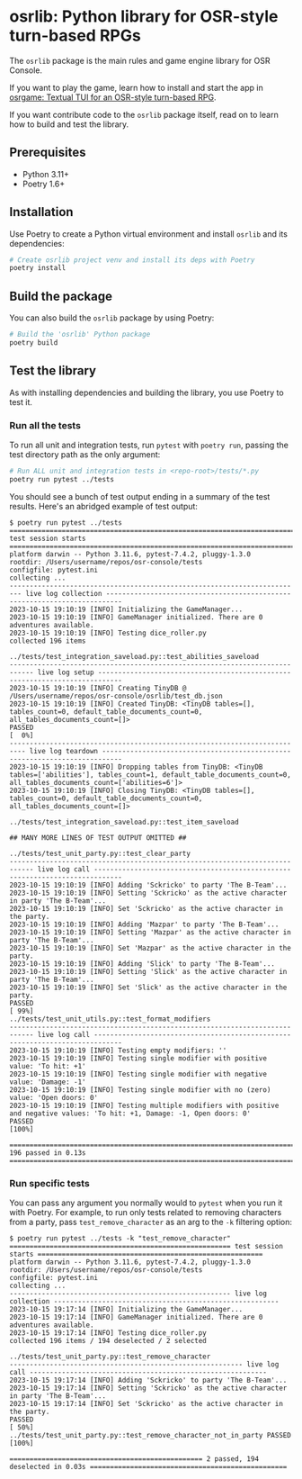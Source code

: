 # osrlib: Python library for OSR-style turn-based RPGs

The `osrlib` package is the main rules and game engine library for OSR Console.

If you want to play the game, learn how to install and start the app in [osrgame: Textual TUI for an OSR-style turn-based RPG](../osrgame/README.md).

If you want contribute code to the `osrlib` package itself, read on to learn how to build and test the library.

## Prerequisites

- Python 3.11+
- Poetry 1.6+

## Installation

Use Poetry to create a Python virtual environment and install `osrlib` and its dependencies:

```sh
# Create osrlib project venv and install its deps with Poetry
poetry install
```

## Build the package

You can also build the `osrlib` package by using Poetry:

```sh
# Build the 'osrlib' Python package
poetry build
```

## Test the library

As with installing dependencies and building the library, you use Poetry to test it.

### Run all the tests

To run all unit and integration tests, run `pytest` with `poetry run`, passing the test directory path as the only argument:

```sh
# Run ALL unit and integration tests in <repo-root>/tests/*.py
poetry run pytest ../tests
```

You should see a bunch of test output ending in a summary of the test results. Here's an abridged example of test output:

```console
$ poetry run pytest ../tests
========================================================================= test session starts ==========================================================================
platform darwin -- Python 3.11.6, pytest-7.4.2, pluggy-1.3.0
rootdir: /Users/username/repos/osr-console/tests
configfile: pytest.ini
collecting ...
------------------------------------------------------------------------- live log collection --------------------------------------------------------------------------
2023-10-15 19:10:19 [INFO] Initializing the GameManager...
2023-10-15 19:10:19 [INFO] GameManager initialized. There are 0 adventures available.
2023-10-15 19:10:19 [INFO] Testing dice_roller.py
collected 196 items

../tests/test_integration_saveload.py::test_abilities_saveload
---------------------------------------------------------------------------- live log setup ----------------------------------------------------------------------------
2023-10-15 19:10:19 [INFO] Creating TinyDB @ /Users/username/repos/osr-console/osrlib/test_db.json
2023-10-15 19:10:19 [INFO] Created TinyDB: <TinyDB tables=[], tables_count=0, default_table_documents_count=0, all_tables_documents_count=[]>
PASSED                                                                                                                                                           [  0%]
-------------------------------------------------------------------------- live log teardown ---------------------------------------------------------------------------
2023-10-15 19:10:19 [INFO] Dropping tables from TinyDB: <TinyDB tables=['abilities'], tables_count=1, default_table_documents_count=0, all_tables_documents_count=['abilities=6']>
2023-10-15 19:10:19 [INFO] Closing TinyDB: <TinyDB tables=[], tables_count=0, default_table_documents_count=0, all_tables_documents_count=[]>

../tests/test_integration_saveload.py::test_item_saveload

## MANY MORE LINES OF TEST OUTPUT OMITTED ##

../tests/test_unit_party.py::test_clear_party
---------------------------------------------------------------------------- live log call -----------------------------------------------------------------------------
2023-10-15 19:10:19 [INFO] Adding 'Sckricko' to party 'The B-Team'...
2023-10-15 19:10:19 [INFO] Setting 'Sckricko' as the active character in party 'The B-Team'...
2023-10-15 19:10:19 [INFO] Set 'Sckricko' as the active character in the party.
2023-10-15 19:10:19 [INFO] Adding 'Mazpar' to party 'The B-Team'...
2023-10-15 19:10:19 [INFO] Setting 'Mazpar' as the active character in party 'The B-Team'...
2023-10-15 19:10:19 [INFO] Set 'Mazpar' as the active character in the party.
2023-10-15 19:10:19 [INFO] Adding 'Slick' to party 'The B-Team'...
2023-10-15 19:10:19 [INFO] Setting 'Slick' as the active character in party 'The B-Team'...
2023-10-15 19:10:19 [INFO] Set 'Slick' as the active character in the party.
PASSED                                                                                                                                                           [ 99%]
../tests/test_unit_utils.py::test_format_modifiers
---------------------------------------------------------------------------- live log call -----------------------------------------------------------------------------
2023-10-15 19:10:19 [INFO] Testing empty modifiers: ''
2023-10-15 19:10:19 [INFO] Testing single modifier with positive value: 'To hit: +1'
2023-10-15 19:10:19 [INFO] Testing single modifier with negative value: 'Damage: -1'
2023-10-15 19:10:19 [INFO] Testing single modifier with no (zero) value: 'Open doors: 0'
2023-10-15 19:10:19 [INFO] Testing multiple modifiers with positive and negative values: 'To hit: +1, Damage: -1, Open doors: 0'
PASSED                                                                                                                                                           [100%]

========================================================================= 196 passed in 0.13s ==========================================================================
```

### Run specific tests

You can pass any argument you normally would to `pytest` when you run it with Poetry. For example, to run only tests related to removing characters from a party, pass `test_remove_character` as an arg to the `-k` filtering option:

```console
$ poetry run pytest ../tests -k "test_remove_character"
======================================================= test session starts ========================================================
platform darwin -- Python 3.11.6, pytest-7.4.2, pluggy-1.3.0
rootdir: /Users/username/repos/osr-console/tests
configfile: pytest.ini
collecting ...
------------------------------------------------------- live log collection --------------------------------------------------------
2023-10-15 19:17:14 [INFO] Initializing the GameManager...
2023-10-15 19:17:14 [INFO] GameManager initialized. There are 0 adventures available.
2023-10-15 19:17:14 [INFO] Testing dice_roller.py
collected 196 items / 194 deselected / 2 selected

../tests/test_unit_party.py::test_remove_character
---------------------------------------------------------- live log call -----------------------------------------------------------
2023-10-15 19:17:14 [INFO] Adding 'Sckricko' to party 'The B-Team'...
2023-10-15 19:17:14 [INFO] Setting 'Sckricko' as the active character in party 'The B-Team'...
2023-10-15 19:17:14 [INFO] Set 'Sckricko' as the active character in the party.
PASSED                                                                                                                       [ 50%]
../tests/test_unit_party.py::test_remove_character_not_in_party PASSED                                                       [100%]

================================================ 2 passed, 194 deselected in 0.03s =================================================
```
